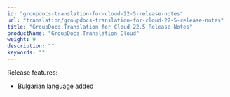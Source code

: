 ```yaml
---
id: "groupdocs-translation-for-cloud-22-5-release-notes"
url: "translation/groupdocs-translation-for-cloud-22-5-release-notes"
title: "GroupDocs.Translation for Cloud 22.5 Release Notes"
productName: "GroupDocs.Translation Cloud"
weight: 9
description: ""
keywords: ""
---
```


Release features:

* Bulgarian language added
